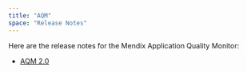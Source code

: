 ```yaml
---
title: "AQM"
space: "Release Notes"
---
```

Here are the release notes for the Mendix Application Quality Monitor:

* [AQM 2.0](aqm-2.0)





